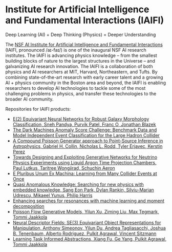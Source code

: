 # Institute for Artificial Intelligence and Fundamental Interactions (IAIFI)

Deep Learning (AI) + Deep Thinking (Physics) = Deeper Understanding

The [NSF AI Institute for Artificial Intelligence and Fundamental Interactions](https://iaifi.org) (IAIFI, pronounced /aɪ-faɪ/) is one of the inaugural NSF AI research institutes. The IAIFI is advancing physics knowledge – from the smallest building blocks of nature to the largest structures in the Universe – and galvanizing AI research innovation. The IAIFI is a collaboration of both physics and AI researchers at MIT, Harvard, Northeastern, and Tufts. By combining state-of-the-art research with early career talent and a growing AI + physics community in the Boston area and beyond, the IAIFI is enabling researchers to develop AI technologies to tackle some of the most challenging problems in physics, and transfer these technologies to the broader AI community. 

Repositories for IAIFI products: 

* [E(2) Equivariant Neural Networks for Robust Galaxy Morphology Classification, Sneh Pandya, Purvik Patel, Franc O, Jonathan Blazek](https://github.com/snehjp2/GCNNMorphology)
* [The Dark Machines Anomaly Score Challenge: Benchmark Data and Model Independent Event Classification for the Large Hadron Collider](https://github.com/bostdiek/DarkMachines-UnsupervisedChallenge)
* [A Compound Poisson Generator approach to Point-Source Inference in Astrophysics, Gabriel H. Collin, Nicholas L. Rodd, Tyler Erjavec, Kerstin Perez](https://github.com/ghcollin/cpg_likelihood)
* [Towards Designing and Exploiting Generative Networks for Neutrino Physics Experiments using Liquid Argon Time Projection Chambers, Paul Lutkus, Taritree Wongjirad, Schuchin Aeron](https://github.com/NuTufts/LArTPC-VQVAE)
* [E Pluribus Unum Ex Machina: Learning from Many Collider Events at Once](https://github.com/bnachman/EnsembleLearning)
* [Quasi Anomalous Knowledge: Searching for new physics with embedded knowledge, Sang Eon Park, Dylan Rankin, Silviu-Marian Udrescu, Mikaeel Yunus, Philip Harris](https://github.com/SangeonPark/QUAK)
* [Enhancing searches for resonances with machine learning and moment decomposition](https://github.com/okitouni/MoDe)
* [Poisson Flow Generative Models, Yilun Xu, Ziming Liu, Max Tegmark, Tommi Jaakkola](https://github.com/Newbeeer/poisson_flow)
* [Neural Descriptor Fields: SE(3) Equivariant Object Representations for Manipulation, Anthony Simeonov, Yilun Du, Andrea Tagliasacchi, Joshua B. Tenenbaum, Alberto Rodriguez, Pulkit Agrawal, Vincent Sitzmann](https://yilundu.github.io/ndf/)
* [Learning Task Informed Abstractions, Xiang Fu, Ge Yang, Pulkit Agrawal, Tommi Jaakkola](https://xiangfu.co/tia) 

